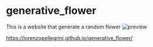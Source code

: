 # generative_flower

This is a website that generate a random flower
![preview](https://user-images.githubusercontent.com/98838760/152024565-dd0c603a-f816-4900-98c9-58c048b61e99.png)

https://lorenzopellegrini.github.io/generative_flower/
